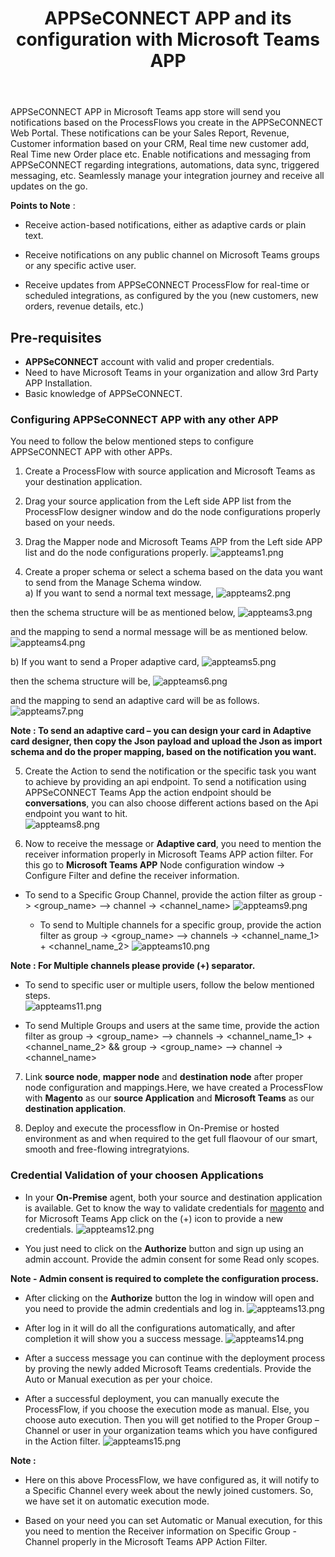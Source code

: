 ﻿---
title: "APPSeCONNECT APP and its configuration with Microsoft Teams APP"
description: "APPSeCONNECT APP and its configuration with Microsoft Teams APP"
keywords: "APPSeCONNECT APP in Teams,Teams APP integration with organization"
toc: true
tag: developers
category: "Connectors"
menus: 
    Connectors :
        title: "APPSeCONNECT APP in Microsoft Teams APP"
        weight: 7
        icon: fa fa-file-word-o
        identifier: configuringappseconnectteamsapp
---

APPSeCONNECT APP in Microsoft Teams app store will send you notifications based on the ProcessFlows you create in 
the APPSeCONNECT Web Portal. These notifications can be your Sales Report, Revenue, Customer information 
based on your CRM, Real time new customer add, Real Time new Order place etc. 
Enable notifications and messaging from APPSeCONNECT regarding integrations, automations, data sync, triggered messaging, etc. 
Seamlessly manage your integration journey and receive all updates on the go.

**Points to Note** :

- Receive action-based notifications, either as adaptive cards or plain text.

- Receive notifications on any public channel on Microsoft Teams groups or any specific active user.

- Receive updates from APPSeCONNECT ProcessFlow for real-time or scheduled integrations, as configured by the you (new customers, new orders, revenue details, etc.)

## Pre-requisites

- **APPSeCONNECT** account with valid and proper credentials.
- Need to have Microsoft Teams in your organization and allow 3rd Party APP Installation.
- Basic knowledge of APPSeCONNECT.

### Configuring APPSeCONNECT APP with any other APP

You need to follow the below mentioned steps to configure APPSeCONNECT APP with other APPs.

1. Create a ProcessFlow with source application and Microsoft Teams as your destination application.  
2. Drag your source application from the Left side APP list from the ProcessFlow designer window and do the 
node configurations properly based on your needs. 
3. Drag the Mapper node and Microsoft Teams APP from the Left side APP list and do the node configurations properly.
![appteams1.png](/staticfiles/teamsapp/appteams1.png)

4. Create a proper schema or select a schema based on the data you want to send from the Manage Schema window.  
a) If you want to send a normal text message,
![appteams2.png](/staticfiles/teamsapp/appteams2.png)

then the schema structure will be as mentioned below,
![appteams3.png](/staticfiles/teamsapp/appteams3.png)

and the mapping to send a normal message will be as mentioned below.
![appteams4.png](/staticfiles/teamsapp/appteams4.png)

b)  If you want to send a Proper adaptive card,
![appteams5.png](/staticfiles/teamsapp/appteams5.png)

then the schema structure will be,
![appteams6.png](/staticfiles/teamsapp/appteams6.png)

and the mapping to send an adaptive card will be as follows.
![appteams7.png](/staticfiles/teamsapp/appteams7.png)

**Note : To send an adaptive card – you can design your card in Adaptive card designer, then copy the Json payload and 
upload the Json as import schema and do the proper mapping, based on the notification you want.**

5. Create the Action to send the notification or the specific task you want to achieve by providing an api endpoint. 
To send a notification using APPSeCONNECT Teams App the action endpoint should be 
**conversations**, you can also choose different actions based on the Api endpoint you want to hit.   
![appteams8.png](/staticfiles/teamsapp/appteams8.png)

6. Now to receive the message or **Adaptive card**, you need to mention the receiver information properly in 
Microsoft Teams APP action filter. For this go to **Microsoft Teams APP** Node configuration window -> Configure 
Filter and define the receiver information.

- To send to a Specific Group Channel, provide the action filter as 
  group -> <group_name> --> channel -> <channel_name>
![appteams9.png](/staticfiles/teamsapp/appteams9.png)


  - To send to Multiple channels for a specific group, provide the action filter as 
  group -> <group_name> --> channels -> <channel_name_1> + <channel_name_2>
![appteams10.png](/staticfiles/teamsapp/appteams10.png)

**Note : For Multiple channels please provide (+) separator.**


- To send to specific user or multiple users, follow the below mentioned steps.  
![appteams11.png](/staticfiles/teamsapp/appteams11.png) 

- To send Multiple Groups and users at the same time, provide the action filter as 
group -> <group_name> --> channels -> <channel_name_1> + <channel_name_2> && group -> <group_name> --> channel -> <channel_name> 


7. Link **source node**, **mapper node** and **destination node** after proper node configuration and mappings.Here, we have created 
a ProcessFlow with **Magento** as our **source Application** and **Microsoft Teams** as our 
**destination application**.

8. Deploy and execute the processflow in On-Premise or hosted environment as and when required to the get full flaovour of our smart, smooth and free-flowing intregratyions.

### Credential Validation of your choosen Applications

- In your **On-Premise** agent, both your source and destination application is available. Get to know the way to validate credentials for
[magento](/connectors/magento2/) and for Microsoft Teams App click on the (+) icon to provide a new credentials.
![appteams12.png](/staticfiles/teamsapp/appteams12.png) 

- You just need to click on the **Authorize** button and sign up 
using an admin account. Provide the admin consent for some Read only scopes. 

**Note - Admin consent is required to complete the configuration process.**

- After clicking on the **Authorize** button the log in window will open and you need to provide the admin credentials and log in.
![appteams13.png](/staticfiles/teamsapp/appteams13.png) 

- After log in it will do all the configurations automatically, and after completion it will show you a 
success message.
![appteams14.png](/staticfiles/teamsapp/appteams14.png) 

- After a success message you can continue with the deployment process by proving the newly added 
Microsoft Teams credentials. Provide the Auto or Manual execution as per your choice.

-  After a successful deployment, you can manually execute the ProcessFlow, if you choose the 
execution mode as manual. Else, you choose auto execution. Then you will get notified to the Proper Group –
Channel or user in your organization teams which you have configured in the Action filter.
![appteams15.png](/staticfiles/teamsapp/appteams15.png)

**Note :**

- Here on this above ProcessFlow, we have configured as, it will notify to a Specific Channel every week about the 
newly joined customers. So, we have set it on automatic execution mode.

- Based on your need you can set Automatic or Manual execution, for this you need to mention the 
Receiver information on Specific Group - Channel properly in the Microsoft Teams APP Action Filter.  







